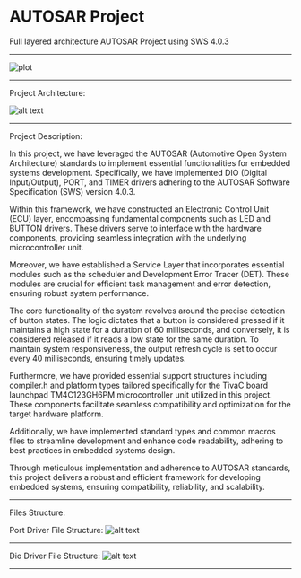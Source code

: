 # AUTOSAR Project
 Full layered architecture AUTOSAR Project using SWS 4.0.3
______________________________________________________________________________________________________________

 ![plot](E:/Projects/AUTOSAR-Project/README_IMGS/AUTOSAR.png)
______________________________________________________________________________________________________________

 Project Architecture:

 ![alt text](E:\Projects\AUTOSAR-Project\README_IMGS\ProjectArchitecture.png)

______________________________________________________________________________________________________________
Project Description:

In this project, we have leveraged the AUTOSAR (Automotive Open System Architecture) standards to
implement essential functionalities for embedded systems development. Specifically, 
we have implemented DIO (Digital Input/Output), PORT, and TIMER drivers adhering
to the AUTOSAR Software Specification (SWS) version 4.0.3.

Within this framework, we have constructed an Electronic Control Unit (ECU) layer, encompassing
fundamental components such as LED and BUTTON drivers. These drivers serve to interface with 
the hardware components, providing seamless integration with the underlying microcontroller 
unit.

Moreover, we have established a Service Layer that incorporates essential modules such as the 
scheduler and Development Error Tracer (DET). These modules are crucial for efficient task 
management and error detection, ensuring robust system performance.

The core functionality of the system revolves around the precise detection of button states.
The logic dictates that a button is considered pressed if it maintains a high state for a 
duration of 60 milliseconds, and conversely, it is considered released if it reads a low 
state for the same duration. To maintain system responsiveness, the output refresh cycle 
is set to occur every 40 milliseconds, ensuring timely updates.

Furthermore, we have provided essential support structures including compiler.h and platform
types tailored specifically for the TivaC board launchpad TM4C123GH6PM microcontroller unit
utilized in this project. These components facilitate seamless compatibility and 
optimization for the target hardware platform.

Additionally, we have implemented standard types and common macros files to streamline 
development and enhance code readability, adhering to best practices in embedded 
systems design.

Through meticulous implementation and adherence to AUTOSAR standards, this project 
delivers a robust and efficient framework for developing embedded systems, ensuring 
compatibility, reliability, and scalability.
______________________________________________________________________________________________________________
Files Structure:

Port Driver File Structure:
![alt text](E:\Projects\AUTOSAR-Project\README_IMGS\PORT_Driver_File_structure.png)
______________________________________________________________________________________________________________

Dio Driver File Structure:
![alt text](E:\Projects\AUTOSAR-Project\README_IMGS\DIO_Driver_File_structure.png)
______________________________________________________________________________________________________________